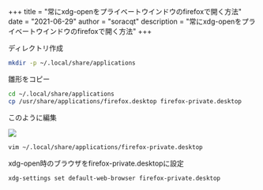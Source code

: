 +++
title = "常にxdg-openをプライベートウインドウのfirefoxで開く方法"
date = "2021-06-29"
author = "soracqt"
description = "常にxdg-openをプライベートウインドウのfirefoxで開く方法"
+++

ディレクトリ作成

```bash
mkdir -p ~/.local/share/applications
```

雛形をコピー

```bash
cd ~/.local/share/applications
cp /usr/share/applications/firefox.desktop firefox-private.desktop
```

このように編集

![](https://github.com/soracqt/soracqt.github.io/raw/gh-pages/img/20210629195013.png)

```bash
vim ~/.local/share/applications/firefox-private.desktop
```

xdg-open時のブラウザをfirefox-private.desktopに設定

```bash
xdg-settings set default-web-browser firefox-private.desktop
```
